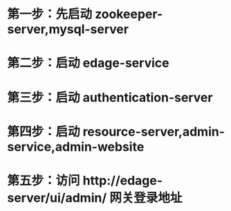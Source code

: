 
# 第一步：先启动 zookeeper-server,mysql-server

# 第二步：启动 edage-service

# 第三步：启动 authentication-server

# 第四步：启动 resource-server,admin-service,admin-website

# 第五步：访问 http://edage-server/ui/admin/ 网关登录地址